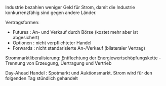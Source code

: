 Industrie bezahlen weniger Geld für Strom, damit die Industrie konkurrenzfähig sind gegen andere Länder.

Vertragsformen:
- Futures : An- und Verkauf durch Börse (kostet mehr aber ist abgesichert)
- Optionen : nicht verpflichteter Handel
- Forwards : nicht standarisierte An-/Verkauf (bilateraler Vertrag)

Strommarktliberalisierung: Entflechtung der Energiewertschöpfungskette - Trennung von Erzeugung, Üertragung und Vertrieb

Day-Ahead Handel : Spotmarkt und Auktionsmarkt. Strom wird für den folgenden Tag stündlich gehandelt